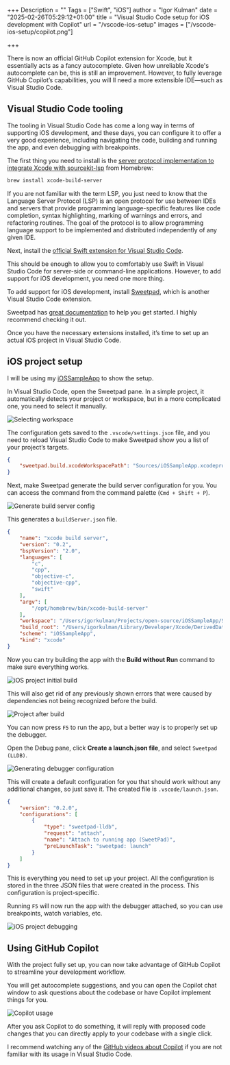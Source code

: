 +++
Description = ""
Tags = ["Swift", "iOS"]
author = "Igor Kulman"
date = "2025-02-26T05:29:12+01:00"
title = "Visual Studio Code setup for iOS development with Copilot"
url = "/vscode-ios-setup"
images = ["/vscode-ios-setup/copilot.png"]

+++

There is now an official GitHub Copilot extension for Xcode, but it essentially acts as a fancy autocomplete. Given how unreliable Xcode's autocomplete can be, this is still an improvement. However, to fully leverage GitHub Copilot’s capabilities, you will ll need a more extensible IDE—such as Visual Studio Code.

## Visual Studio Code tooling

The tooling in Visual Studio Code has come a long way in terms of supporting iOS development, and these days, you can configure it to offer a very good experience, including navigating the code, building and running the app, and even debugging with breakpoints.

The first thing you need to install is the [server protocol implementation to integrate Xcode with sourcekit-lsp](https://github.com/SolaWing/xcode-build-server) from Homebrew:

```bash
brew install xcode-build-server
```

If you are not familiar with the term LSP, you just need to know that the Language Server Protocol (LSP) is an open protocol for use between IDEs and servers that provide programming language-specific features like code completion, syntax highlighting, marking of warnings and errors, and refactoring routines. The goal of the protocol is to allow programming language support to be implemented and distributed independently of any given IDE.

Next, install the [official Swift extension for Visual Studio Code](https://marketplace.visualstudio.com/items?itemName=swiftlang.swift-vscode).

This should be enough to allow you to comfortably use Swift in Visual Studio Code for server-side or command-line applications. However, to add support for iOS development, you need one more thing.

To add support for iOS development, install [Sweetpad](https://sweetpad.hyzyla.dev/), which is another Visual Studio Code extension.

Sweetpad has [great documentation](https://sweetpad.hyzyla.dev/docs/intro/) to help you get started. I highly recommend checking it out.

Once you have the necessary extensions installed, it’s time to set up an actual iOS project in Visual Studio Code.

## iOS project setup

I will be using my [iOSSampleApp](https://github.com/igorkulman/iOSSampleApp/) to show the setup.

In Visual Studio Code, open the Sweetpad pane. In a simple project, it automatically detects your project or workspace, but in a more complicated one, you need to select it manually.

![Selecting workspace](selectworkspace.png)

The configuration gets saved to the `.vscode/settings.json` file, and you need to reload Visual Studio Code to make Sweetpad show you a list of your project’s targets.

```json
{
    "sweetpad.build.xcodeWorkspacePath": "Sources/iOSSampleApp.xcodeproj/project.xcworkspace"
}
```

Next, make Sweetpad generate the build server configuration for you. You can access the command from the command palette (`Cmd + Shift + P`). 

![Generate build server config](generateconfig.png)

This generates a `buildServer.json` file.

```json
{
	"name": "xcode build server",
	"version": "0.2",
	"bspVersion": "2.0",
	"languages": [
		"c",
		"cpp",
		"objective-c",
		"objective-cpp",
		"swift"
	],
	"argv": [
		"/opt/homebrew/bin/xcode-build-server"
	],
	"workspace": "/Users/igorkulman/Projects/open-source/iOSSampleApp/Sources/iOSSampleApp.xcodeproj/project.xcworkspace",
	"build_root": "/Users/igorkulman/Library/Developer/Xcode/DerivedData/iOSSampleApp-abgnkxbutoqtmibbvoyxelnykptt",
	"scheme": "iOSSampleApp",
	"kind": "xcode"
}
```

Now you can try building the app with the **Build without Run** command to make sure everything works.

![iOS project initial build](build.png)

This will also get rid of any previously shown errors that were caused by dependencies not being recognized before the build.

![Project after build](afterbuild.png)

You can now press `F5` to run the app, but a better way is to properly set up the debugger.

Open the Debug pane, click **Create a launch.json file**, and select `Sweetpad (LLDB)`. 

![Generating debugger configuration](debugsetup.png)

This will create a default configuration for you that should work without any additional changes, so just save it. The created file is `.vscode/launch.json`.

```json
{    
    "version": "0.2.0",
    "configurations": [    
        {
            "type": "sweetpad-lldb",
            "request": "attach",
            "name": "Attach to running app (SweetPad)",
            "preLaunchTask": "sweetpad: launch"
        }
    ]
}
```

This is everything you need to set up your project. All the configuration is stored in the three JSON files that were created in the process. This configuration is project-specific.

Running `F5` will now run the app with the debugger attached, so you can use breakpoints, watch variables, etc.

![iOS project debugging](debugging.png)

## Using GitHub Copilot

With the project fully set up, you can now take advantage of GitHub Copilot to streamline your development workflow.

You will get autocomplete suggestions, and you can open the Copilot chat window to ask questions about the codebase or have Copilot implement things for you.

![Copilot usage](copilot.png)

After you ask Copilot to do something, it will reply with proposed code changes that you can directly apply to your codebase with a single click.

I recommend watching any of the [GitHub videos about Copilot](https://www.youtube.com/watch?v=vdBxfFVXnc0) if you are not familiar with its usage in Visual Studio Code.

